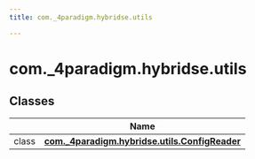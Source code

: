 ```yaml
---
title: com._4paradigm.hybridse.utils

---
```

# com._4paradigm.hybridse.utils

## Classes

|                | Name           |
| -------------- | -------------- |
| class | **[com._4paradigm.hybridse.utils.ConfigReader](/hybridse/usage/api/java/Classes/classcom_1_1__4paradigm_1_1hybridse_1_1utils_1_1_config_reader.md)**  |







